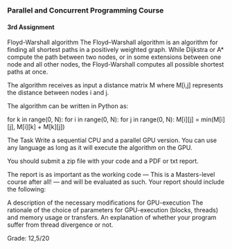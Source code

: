 ###  Parallel and Concurrent Programming Course
#### 3rd Assignment


Floyd-Warshall algorithm
The Floyd–Warshall algorithm is an algorithm for finding all shortest paths in a positively weighted graph. While Dijkstra or A* compute the path between two nodes, or in some extensions between one node and all other nodes, the Floyd-Warshall computes all possible shortest paths at once.

The algorithm receives as input a distance matrix M where M[i,j] represents the distance between nodes i and j.

The algorithm can be written in Python as:

for k in range(0, N):
  for i in range(0, N):
    for j in range(0, N):
      M[i][j] = min(M[i][j], M[i][k] + M[k][j])

The Task
Write a sequential CPU and a parallel GPU version. You can use any language as long as it will execute the algorithm on the GPU.

You should submit a zip file with your code and a PDF or txt report.

The report is as important as the working code — This is a Masters-level course after all! — and will be evaluated as such. Your report should include the following:

A description of the necessary modifications for GPU-execution
The rationale of the choice of parameters for GPU-execution (blocks, threads) and memory usage or transfers.
An explanation of whether your program suffer from thread divergence or not.

Grade: 12,5/20